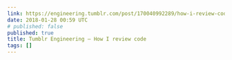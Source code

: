 ```yaml
---
link: https://engineering.tumblr.com/post/170040992289/how-i-review-code
date: 2018-01-28 00:59 UTC
# published: false
published: true
title: Tumblr Engineering — How I review code
tags: []
---
```



